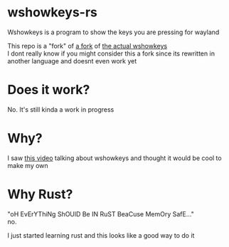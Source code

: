 # wshowkeys-rs
Wshowkeys is a program to show the keys you are pressing for wayland  
  
This repo is a "fork" of [a fork](https://github.com/ammgws/wshowkeys) of [the actual wshowkeys](https://git.sr.ht/~sircmpwn/wshowkeys)  
I dont really know if you might consider this a fork since its rewritten in another language and doesnt even work yet

# Does it work?
No. It's still kinda a work in progress

# Why?
I saw [this video](https://www.youtube.com/watch?v=DGTN_vHAEIE) talking about wshowkeys and thought it would be cool to make my own

# Why Rust?
"oH EvErYThiNg ShOUlD Be IN RuST BeaCuse MemOry SafE..."  
no. 

I just started learning rust and this looks like a good way to do it
